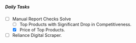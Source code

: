 
##### Daily Tasks
- [ ] Manual Report Checks Solve
	- [ ] Top Products with Significant Drop in Competitiveness.
	- [x] Price of Top Products.
- [ ] Reliance Digital Scraper.